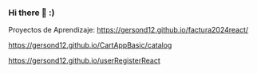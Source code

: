 ### Hi there 👋 :)

Proyectos de Aprendizaje:
https://gersond12.github.io/factura2024react/

https://gersond12.github.io/CartAppBasic/catalog

https://gersond12.github.io/userRegisterReact
<!--
**GersonD12/gersond12** is a ✨ _special_ ✨ repository because its `README.md` (this file) appears on your GitHub profile.

Here are some ideas to get you started:

- 🔭 I’m currently working on ...
- 🌱 I’m currently learning ...
- 👯 I’m looking to collaborate on ...
- 🤔 I’m looking for help with ...
- 💬 Ask me about ...
- 📫 How to reach me: ...
- 😄 Pronouns: ...
- ⚡ Fun fact: ...
-->
